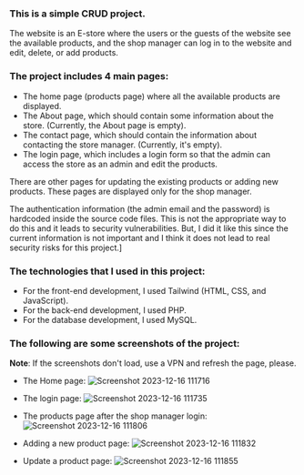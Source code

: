### This is a simple __CRUD__ project.

The website is an E-store where the users or the guests of the website see the available products,
and the shop manager can log in to the website and edit, delete, or add products.

### The project includes 4 main pages:

* The home page (products page) where all the available products are displayed.
* The About page, which should contain some information about the store. (Currently, the About page is empty).
* The contact page, which should contain the information about contacting the store manager. (Currently, it's empty).
* The login page, which includes a login form so that the admin can access the store as an admin and edit the products.

There are other pages for updating the existing products or adding new products. 
These pages are displayed only for the shop manager.

The authentication information (the admin email and the password) is hardcoded inside the source code files. 
This is not the appropriate way to do this and it leads to security vulnerabilities. But, I did it like this
since the current information is not important and I think it does not lead to real security risks for this project.]

### The technologies that I used in this project:
* For the front-end development, I used Tailwind (HTML, CSS, and JavaScript).
* For the back-end development, I used PHP.
* For the database development, I used MySQL.

### The following are some screenshots of the project:

__Note__: If the screenshots don't load, use a VPN and refresh the page, please.

* The Home page:
![Screenshot 2023-12-16 111716](https://github.com/m7m49/Store/assets/76563254/a3037498-781f-425a-b4bf-ba84c3faef9b)

* The login page:
![Screenshot 2023-12-16 111735](https://github.com/m7m49/Store/assets/76563254/bf9b4310-5db8-4552-bc5c-5ffd55a61b89)

* The products page after the shop manager login:
![Screenshot 2023-12-16 111806](https://github.com/m7m49/Store/assets/76563254/a470368f-c765-4f99-a2cb-140733a6e61d)

* Adding a new product page:
![Screenshot 2023-12-16 111832](https://github.com/m7m49/Store/assets/76563254/13d8b471-091b-4218-98a6-8cf651b5c3da)

* Update a product page:
![Screenshot 2023-12-16 111855](https://github.com/m7m49/Store/assets/76563254/31dc9c5f-a8c1-4705-aa5b-9b43a93072a0)



